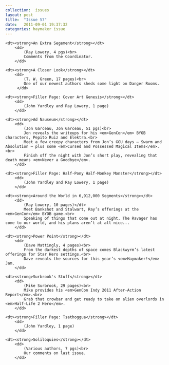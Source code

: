 ```yaml
---
collection:  issues
layout: post
title:  "Issue 57"
date:   2011-09-01 19:37:32
categories: haymaker issue
---
```


<dl>

	<dt><strong>An Extra Segement</strong></dt>
		<dd>
		 	(Ray Lowery, 4 pgs)<br>
			Comments from the Coordinator.
		</dd>

	<dt><strong>A Closer Look</strong></dt>
		<dd>
		 	(T. W. Green, 17 pages)<br>
		 	One of our newest authors sheds some light on Danger Rooms.
		 </dd>

	<dt><strong>Filler Page: Cover Art Genesis</strong></dt>
		<dd>
		 	(John Yardley and Ray Lowery, 1 page)
		</dd>

	<dt><strong>Ad Nauseum</strong></dt>
		<dd>
		 	(Jon Garceau, Jon Garceau, 51 pgs)<br>
			Jon reveals the writeups for his <em>GenCon</em> BYOB characters, Pepito Ruiz and Elektra.<br>
			Meet a few creepy characters from Jon’s GGU days – Swarm and Absolution – plus some <em>Cursed and Possessed Magical Items</em>.<br>
			Finish off the night with Jon’s short play, revealing that death means <em>Never a Goodbye</em>.
		</dd>	
			
	<dt><strong>Filler Page: Half-Pony Half-Monkey Monster</strong></dt>
		<dd>
		 	(John Yardley and Ray Lowery, 1 page)
		</dd>

	<dt><strong>Around the World in 6,912,000 Segments</strong></dt>
		<dd>
		 	(Ray Lowery, 10 pages)</dt>
			Meet Bankshot and Stalwart, Ray’s offerings at the <em>GenCon</em> BYOB game.<br>
			Speaking of things that come out at night, The Ravager has come to our world, and his plans aren’t at all nice...
		</dd>

	<dt><strong>Power Point</strong></dt>
		<dd>
		 	(Dave Mattingly, 4 pages)<br>
			From the darkest depths of space comes Blackwyrm’s latest offerings for Star Hero settings.<br>
			Dave reveals the sources for this year’s <em>Haymaker!</em> Jam.
		</dd>
		
	<dt><strong>Surbrook's Stuff</strong></dt>
		<dd>
		 	(Mike Surbrook, 29 pages)<br>
			Mike provides his <em>GenCon Indy 2011 After-Action Report</em>.<br>
			Grab that crowbar and get ready to take on alien overlords in <em>Half-Life 2 Hero</em>.
		</dd>

	<dt><strong>Filler Page: Tsathoggua</strong></dt>
		<dd>
		 	(John Yardley, 1 page)
		</dd>

	<dt><strong>Soliloquies</strong></dt>
		<dd>
		 	(Various authors, 7 pgs)<br>
			Our comments on last issue.
		</dd>
</dl>
